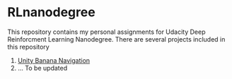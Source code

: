 # RLnanodegree
This repository contains my personal assignments for Udacity Deep Reinforcment Learning Nanodegree.
There are several projects included in this repository
1. [Unity Banana Navigation](https://github.com/alifahsanul/RLnanodegree/tree/master/banana_catcher)
2. ...
To be updated
